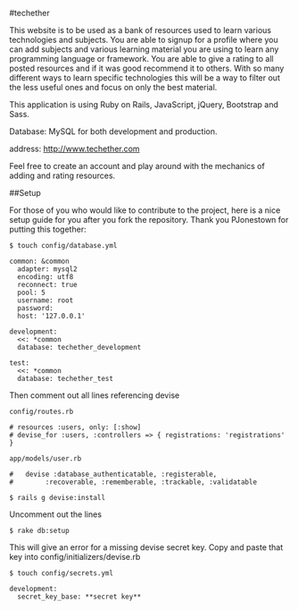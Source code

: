 #techether

This website is to be used as a bank of resources used to learn various
technologies and subjects. You are able to signup for a profile where you can
add subjects and various learning material you are using to learn any programming language or framework.
You are able to give a rating to all posted resources and if it was good recommend it to others.
With so many different ways to learn specific technologies this will be a way to filter
out the less useful ones and focus on only the best material.

This application is using Ruby on Rails, JavaScript, jQuery, Bootstrap and Sass.

Database: MySQL for both development and production.

address: http://www.techether.com

Feel free to create an account and play around with the
mechanics of adding and rating resources.

##Setup

For those of you who would like to contribute to the project, here is a nice setup guide for you after
you fork the repository. Thank you PJonestown for putting this together:

`$ touch config/database.yml`
```
common: &common
  adapter: mysql2
  encoding: utf8
  reconnect: true
  pool: 5
  username: root
  password:
  host: '127.0.0.1'

development:
  <<: *common
  database: techether_development

test:
  <<: *common
  database: techether_test
```

Then comment out all lines referencing devise

`config/routes.rb`
```
# resources :users, only: [:show]
# devise_for :users, :controllers => { registrations: 'registrations' }
```

`app/models/user.rb`
```
#   devise :database_authenticatable, :registerable,
#        :recoverable, :rememberable, :trackable, :validatable
```

`$ rails g devise:install`

Uncomment out the lines

`$ rake db:setup`

This will give an error for a missing devise secret key. Copy and paste that key into config/initializers/devise.rb

`$ touch config/secrets.yml`
```
development:
  secret_key_base: **secret key**
```
